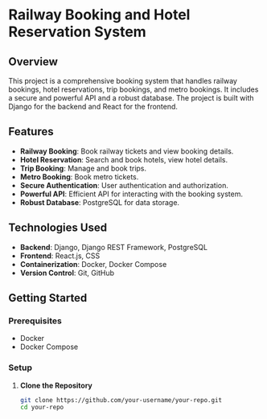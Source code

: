 # Railway Booking and Hotel Reservation System

## Overview

This project is a comprehensive booking system that handles railway bookings, hotel reservations, trip bookings, and metro bookings. It includes a secure and powerful API and a robust database. The project is built with Django for the backend and React for the frontend.

## Features

- **Railway Booking**: Book railway tickets and view booking details.
- **Hotel Reservation**: Search and book hotels, view hotel details.
- **Trip Booking**: Manage and book trips.
- **Metro Booking**: Book metro tickets.
- **Secure Authentication**: User authentication and authorization.
- **Powerful API**: Efficient API for interacting with the booking system.
- **Robust Database**: PostgreSQL for data storage.

## Technologies Used

- **Backend**: Django, Django REST Framework, PostgreSQL
- **Frontend**: React.js, CSS
- **Containerization**: Docker, Docker Compose
- **Version Control**: Git, GitHub

## Getting Started

### Prerequisites

- Docker
- Docker Compose

### Setup

1. **Clone the Repository**

   ```bash
   git clone https://github.com/your-username/your-repo.git
   cd your-repo
